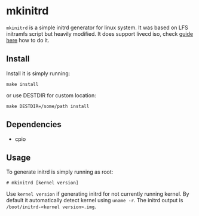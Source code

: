 # mkinitrd
`mkinitrd` is a simple initrd generator for linux system. It was based on LFS initramfs script but heavily modified. It does support livecd iso, check [guide here](https://github.com/emmett1/mkinitrd/wiki/Make-livecd-ISO) how to do it.

## Install
Install it is simply running:
```
make install
```
or use DESTDIR for custom location:
```
make DESTDIR=/some/path install
```

## Dependencies
- cpio

## Usage
To generate initrd is simply running as root:
```
# mkinitrd [kernel version]
```
Use `kernel version` if generating initrd for not currently running kernel. By default it automatically detect kernel using `uname -r`. The initrd output is `/boot/initrd-<kernel version>.img`.
